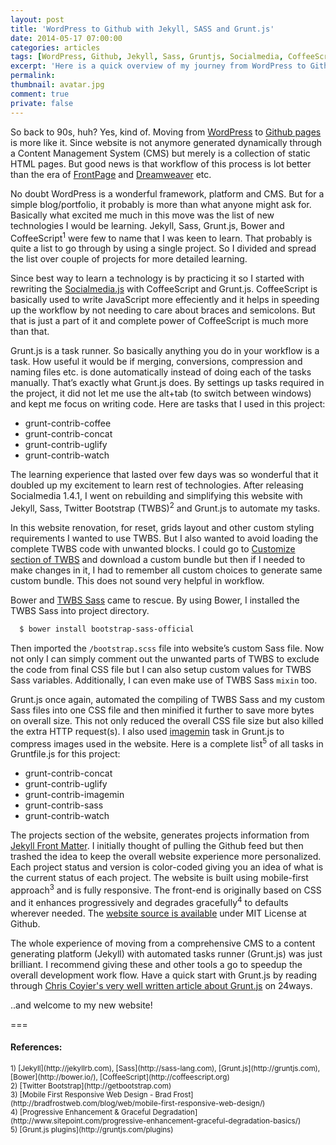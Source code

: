 ```yaml
---
layout: post
title: 'WordPress to Github with Jekyll, SASS and Grunt.js'
date: 2014-05-17 07:00:00
categories: articles
tags: [WordPress, Github, Jekyll, Sass, Gruntjs, Socialmedia, CoffeeScript, Twitter Bootstrap]
excerpt: 'Here is a quick overview of my journey from WordPress to Github that introduced me to amazing collection of tools in web industry.'
permalink:
thumbnail: avatar.jpg
comment: true
private: false
---
```


So back to 90s, huh? Yes, kind of. Moving from [WordPress](http://wordpress.org) to [Github pages](http://github.io) is more like it. Since website is not anymore generated dynamically through a Content Management System (CMS) but merely is a collection of static HTML pages. But good news is that workflow of this process is lot better than the era of [FrontPage](http://en.wikipedia.org/wiki/Microsoft_FrontPage) and [Dreamweaver](http://en.wikipedia.org/wiki/Dreamweaver) etc.

No doubt WordPress is a wonderful framework, platform and CMS. But for a simple blog/portfolio, it probably is more than what anyone might ask for. Basically what excited me much in this move was the list of new technologies I would be learning. Jekyll, Sass, Grunt.js, Bower and CoffeeScript<sup>1</sup> were few to name that I was keen to learn. That probably is quite a list to go through by using a single project. So I divided and spread the list over couple of projects for more detailed learning.

Since best way to learn a technology is by practicing it so I started with rewriting the [Socialmedia.js](http://jabran.me/projects/socialmedia-js/) with CoffeeScript and Grunt.js. CoffeeScript is basically used to write JavaScript more effeciently and it helps in speeding up the workflow by not needing to care about braces and semicolons. But that is just a part of it and complete power of CoffeeScript is much more than that.

Grunt.js is a task runner. So basically anything you do in your workflow is a task. How useful it would be if merging, conversions, compression and naming files etc. is done automatically instead of doing each of the tasks manually. That’s exactly what Grunt.js does. By settings up tasks required in the project, it did not let me use the alt+tab (to switch between windows) and kept me focus on writing code. Here are tasks that I used in this project:

* grunt-contrib-coffee
* grunt-contrib-concat
* grunt-contrib-uglify
* grunt-contrib-watch

The learning experience that lasted over few days was so wonderful that it doubled up my excitement to learn rest of technologies. After releasing Socialmedia 1.4.1, I went on rebuilding and simplifying this website with Jekyll, Sass, Twitter Bootstrap (TWBS)<sup>2</sup> and Grunt.js to automate my tasks.

In this website renovation, for reset, grids layout and other custom styling requirements I wanted to use TWBS. But I also wanted to avoid loading the complete TWBS code with unwanted blocks. I could go to [Customize section of TWBS](http://getbootstrap.com/customize/) and download a custom bundle but then if I needed to make changes in it, I had to remember all custom choices to generate same custom bundle. This does not sound very helpful in workflow.

Bower and [TWBS Sass](https://github.com/twbs/bootstrap-sass) came to rescue. By using Bower, I installed the TWBS Sass into project directory.

```bash
  $ bower install bootstrap-sass-official
```

Then imported the `/bootstrap.scss` file into website’s custom Sass file. Now not only I can simply comment out the unwanted parts of TWBS to exclude the code from final CSS file but I can also setup custom values for TWBS Sass variables. Additionally, I can even make use of TWBS Sass `mixin` too.

Grunt.js once again, automated the compiling of TWBS Sass and my custom Sass files into one CSS file and then minified it further to save more bytes on overall size. This not only reduced the overall CSS file size but also killed the extra HTTP request(s). I also used [imagemin](https://github.com/gruntjs/grunt-contrib-imagemin) task in Grunt.js to compress images used in the website. Here is a complete list<sup>5</sup> of all tasks in Gruntfile.js for this project:

* grunt-contrib-concat
* grunt-contrib-uglify
* grunt-contrib-imagemin
* grunt-contrib-sass
* grunt-contrib-watch

The projects section of the website, generates projects information from [Jekyll Front Matter](http://jekyllrb.com/docs/frontmatter/). I initially thought of pulling the Github feed but then trashed the idea to keep the overall website experience more personalized. Each project status and version is color-coded giving you an idea of what is the current status of each project. The website is built using mobile-first approach<sup>3</sup> and is fully responsive. The front-end is originally based on CSS and it enhances progressively and degrades gracefully<sup>4</sup> to defaults wherever needed. The [website source is available](https://github.com/jabranr/jabranr.github.io) under MIT License at Github.

The whole experience of moving from a comprehensive CMS to a content generating platform (Jekyll) with automated tasks runner (Grunt.js) was just brilliant. I recommend giving these and other tools a go to speedup the overall development work flow. Have a quick start with Grunt.js by reading through [Chris Coyier's very well written article about Grunt.js](http://24ways.org/2013/grunt-is-not-weird-and-hard/) on 24ways.

..and welcome to my new website!

===

#### References:

<small>
1) [Jekyll](http://jekyllrb.com), [Sass](http://sass-lang.com), [Grunt.js](http://gruntjs.com), [Bower](http://bower.io/), [CoffeeScript](http://coffeescript.org) <br>
2) [Twitter Bootstrap](http://getbootstrap.com) <br>
3) [Mobile First Responsive Web Design - Brad Frost](http://bradfrostweb.com/blog/web/mobile-first-responsive-web-design/) <br>
4) [Progressive Enhancement &amp; Graceful Degradation](http://www.sitepoint.com/progressive-enhancement-graceful-degradation-basics/) <br>
5) [Grunt.js plugins](http://gruntjs.com/plugins)
</small>